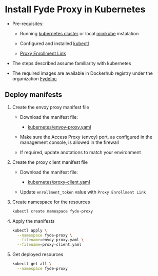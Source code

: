 # Install Fyde Proxy in Kubernetes

- Pre-requisites:

  - Running [kubernetes cluster](https://kubernetes.io/) or local [minikube](https://kubernetes.io/docs/setup/minikube/) instalation

  - Configured and installed [kubectl](https://kubernetes.io/docs/tasks/tools/install-kubectl/)

  - [Proxy Enrollment Link](../console/configurations/add_proxy.md#adding-a-proxy)

- The steps described assume familiarity with kubernetes

- The required images are available in Dockerhub registry under the organization [FydeInc](https://hub.docker.com/u/fydeinc)

## Deploy manifests

1. Create the envoy proxy manifest file

    - Download the manifest file:

        - [kubernetes/envoy-proxy.yaml](kubernetes/envoy-proxy.yaml)

    - Make sure the Access Proxy (envoy) port, as configured in the management console, is allowed in the firewall

    - If required, update anotations to match your environment

1. Create the proxy client manifest file

    - Download the manifest file:

        - [kubernetes/proxy-client.yaml](kubernetes/proxy-client.yaml)

    - Update `enrollment_token` value with `Proxy Enrollment Link`

1. Create namespace for the resources

    ```sh
    kubectl create namespace fyde-proxy
    ```

1. Apply the manifests

    ```sh
    kubectl apply \
      --namespace fyde-proxy \
      --filename=envoy-proxy.yaml \
      --filename=proxy-client.yaml
    ```

1. Get deployed resources

    ```sh
    kubectl get all \
      --namespace fyde-proxy
    ```
